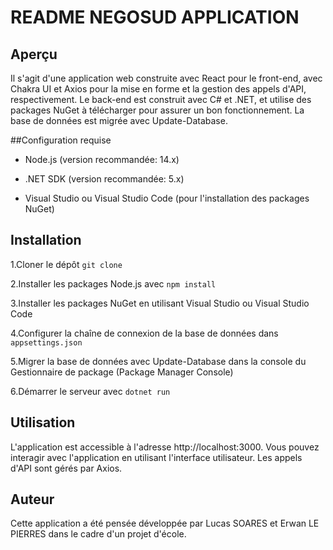 # README NEGOSUD APPLICATION

## Aperçu
Il s'agit d'une application web construite avec React pour le front-end, avec Chakra UI et Axios pour la mise en forme et la gestion des appels d'API, respectivement. Le back-end est construit avec C# et .NET, et utilise des packages NuGet à télécharger pour assurer un bon fonctionnement. La base de données est migrée avec Update-Database.

##Configuration requise

- Node.js (version recommandée: 14.x)

* .NET SDK (version recommandée: 5.x)

- Visual Studio ou Visual Studio Code (pour l'installation des packages NuGet)

## Installation
1.Cloner le dépôt `git clone`

2.Installer les packages Node.js avec `npm install`

3.Installer les packages NuGet en utilisant Visual Studio ou Visual Studio Code

4.Configurer la chaîne de connexion de la base de données dans `appsettings.json`

5.Migrer la base de données avec Update-Database dans la console du Gestionnaire de package (Package Manager Console)

6.Démarrer le serveur avec `dotnet run`

## Utilisation
L'application est accessible à l'adresse http://localhost:3000. Vous pouvez interagir avec l'application en utilisant l'interface utilisateur. Les appels d'API sont gérés par Axios.

## Auteur
Cette application a été pensée développée par Lucas SOARES et Erwan LE PIERRES dans le cadre d'un projet d'école.
